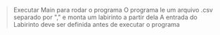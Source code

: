 > Executar Main para rodar o programa
> O programa le um arquivo .csv separado por "," e monta um labirinto a partir dela
> A entrada do Labirinto deve ser definida antes de executar o programa 
